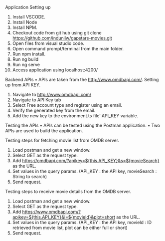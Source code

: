 Application Setting up
1. Install VSCODE.
2. Install Node
3. Install NPM.
4. Checkout code from git hub using git clone https://github.com/indunilw/gapstars-movies.git
5. Open files from visual studio code.
6. Open command prompt/terminal from the main folder.
7. Run npm install.
8. Run ng build
9. Run ng serve
10. Access application using localhost:4200/


Backend APIs
• APIs are taken from the http://www.omdbapi.com/.
Setting up from API KEY.
1. Navigate to http://www.omdbapi.com/
2. Navigate to API Key tab
3. Select Free account type and register using an email.
4. Verify the generated key from the email.
5. Add the new key to the environment.ts file’ API_KEY variable.


Testing the APIs
• APIs can be tested using the Postman application.
• Two APIs are used to build the application.


Testing steps for fetching movie list from OMDB server.
1. Load postman and get a new window.
2. Select GET as the request type.
3. Add https://omdbapi.com/?apikey=${this.API_KEY}&s=${movieSearch} as the URL.
4. Set values in the query params. (API_KEY : the API key, movieSearch : String to search)
5. Send request.


Testing steps to receive movie details from the OMDB server.
1. Load postman and get a new window.
2. Select GET as the request type.
3. Add https://www.omdbapi.com/?apikey=${this.API_KEY}&i=${movieId}&plot=short as the URL.
4. Set values in the query params. (API_KEY : the API key, movieId : ID retrieved from movie list, plot can be either full or short)
5. Send request.
